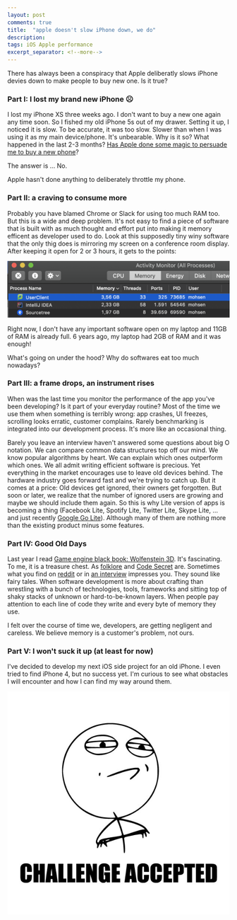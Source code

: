 ```yaml
---
layout: post
comments: true
title:  "apple doesn't slow iPhone down, we do"
description: 
tags: iOS Apple performance
excerpt_separator: <!--more-->
---
```


There has always been a conspiracy that Apple deliberatly slows iPhone devies down to make people to buy new one. Is it true?
<!--more-->

### Part I: I lost my brand new iPhone ☹️
I lost my iPhone XS three weeks ago. I don't want to buy a new one again any time soon. So I fished my old iPhone 5s out of my drawer. Setting it up, I noticed it is slow. To be accurate, it was too slow. Slower than when I was using it as my main device/phone. It's unbearable. Why is it so? What happened in the last 2-3 months? [Has Apple done some magic to persuade me to buy a new phone](https://webcache.googleusercontent.com/search?q=cache:CNH3hYYmNXEJ:https://www.huffpost.com/entry/apple-new-iphones_n_5967626)?

The answer is ... No.

Apple hasn't done anything to deliberately throttle my phone.

### Part II: a craving to consume more 
Probably you have blamed Chrome or Slack for using too much RAM too. But this is a wide and deep problem. It's not easy to find a piece of software that is built with as much thought and effort put into making it memory efficent as developer used to do. Look at this supposedly tiny winy software that the only thig does is mirroring my screen on a conference room display. After keeping it open for 2 or 3 hours, it gets to the points:

![](https://raw.githubusercontent.com/coybit/coybit.github.io/master/assets/apple_does_not_slow_iphone_down_we_do/activity.png)

Right now, I don't have any important software open on my laptop and 11GB of RAM is already full. 6 years ago, my laptop had 2GB of RAM and it was enough!

What's going on under the hood? Why do softwares eat too much nowadays?

### Part III: a frame drops, an instrument rises 
When was the last time you monitor the performance of the app you've been developing? Is it part of your everyday routine? 
Most of the time we use them when something is terribly wrong: app crashes, UI freezes, scrolling looks erratic, customer complains. Rarely benchmarking is integrated into our development process. It's more like an occasional thing.
 
Barely you leave an interview haven't answered some questions about big O notation. We can compare common data structures top off our mind. We know popular algorithms by heart. We can explain which ones outperform which ones. We all admit writing efficient software is precious. Yet everything in the market encourages use to leave old devices behind. The hardware industry goes forward fast and we're trying to catch up. But it comes at a price: Old devices get ignored, their owners get forgotten.
But soon or later, we realize that the number of ignored users are growing and maybe we should include them again. So this is why Lite version of apps is becoming a thing (Facebook Lite, Spotify Lite, Twitter Lite, Skype Lite, ... and just recently [Google Go Lite](https://play.google.com/store/apps/details?id=com.google.android.apps.searchlite&hl=en)). Although many of them are nothing more than the existing product minus some features.

### Part IV: Good Old Days 
Last year I read [Game engine black book: Wolfenstein 3D](http://fabiensanglard.net/gebbwolf3d/). It's fascinating. To me, it is a treasure chest. As [folklore](https://www.folklore.org/) and [Code Secret](https://www.youtube.com/playlist?list=PLi29TNPrdbwJLiB-VcWSSg-3iNTGJnn_L) are. Sometimes what you find on [reddit](https://www.reddit.com/r/gaming/comments/8ij644/the_bushes_and_clouds_in_super_mario_bros_are_the/) or in [an interview](https://www.theverge.com/2012/4/27/2980806/prince-of-persia-jordan-mechner-narrative-games) impresses you. They sound like fairy tales. When software development is more about crafting than wrestling with a bunch of technologies, tools, frameworks and sitting top of shaky stacks of unknown or hard-to-be-known layers. When people pay attention to each line of code they write and every byte of memory they use. 

I felt over the course of time we, developers, are getting negligent and careless. We believe memory is a customer's problem, not ours. 

### Part V: I won't suck it up (at least for now) 
I've decided to develop my next iOS side project for an old iPhone. I even tried to find iPhone 4, but no success yet. 
I'm curious to see what obstacles I will encounter and how I can find my way around them.

![](https://raw.githubusercontent.com/coybit/coybit.github.io/master/assets/apple_does_not_slow_iphone_down_we_do/challenge.jpg)

